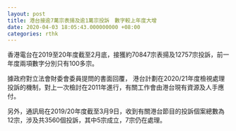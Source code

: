 ```yaml
---
layout: post
title: 港台接逾7萬宗表揚及逾1萬宗投訴　數字較上年度大增
date: 2020-04-03 18:05:43.000000000 +08:00
categories: rthk
---
```


香港電台在2019至20年度截至2月底，接獲約70847宗表揚及12757宗投訴，前一年度兩項數字分別只有100多宗。

據政府對立法會財委會委員提問的書面回覆， 港台計劃在2020/21年度檢視處理投訴的機制，對上一次檢討在2011年進行，有關工作會由港台現有資源及人手應付。

另外，通訊局在2019/20年度截至3月9日，收到有關港台節目的投訴個案總數為12宗，涉及共3560個投訴，其中5宗成立，7宗仍在處理。
